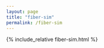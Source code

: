 ```yaml
---
layout: page
title: "fiber-sim"
permalink: /fiber-sim
---
```


{% include_relative fiber-sim.html %}
